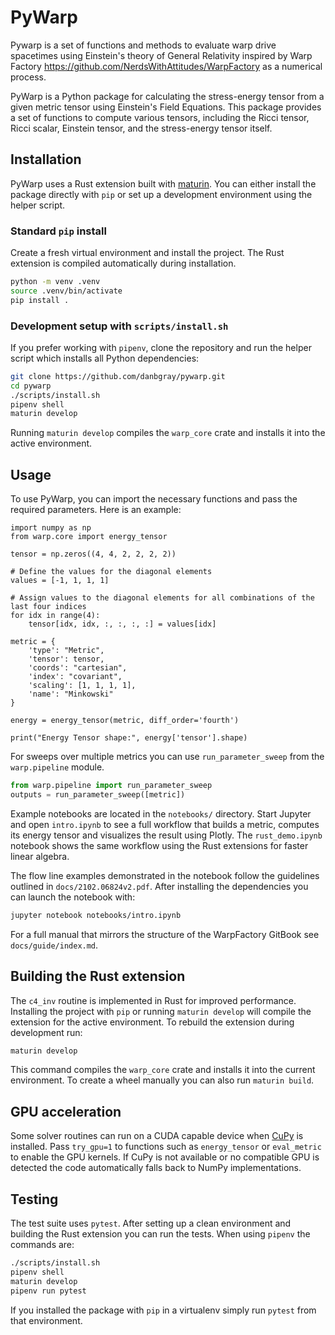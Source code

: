 # PyWarp

Pywarp is a set of functions and methods to evaluate warp drive spacetimes using Einstein's theory of General Relativity inspired by Warp Factory https://github.com/NerdsWithAttitudes/WarpFactory as a numerical process.

PyWarp is a Python package for calculating the stress-energy tensor from a given metric tensor using Einstein's Field Equations. This package provides a set of functions to compute various tensors, including the Ricci tensor, Ricci scalar, Einstein tensor, and the stress-energy tensor itself.

## Installation

PyWarp uses a Rust extension built with [maturin](https://github.com/PyO3/maturin).
You can either install the package directly with `pip` or set up a development
environment using the helper script.

### Standard `pip` install

Create a fresh virtual environment and install the project. The Rust extension
is compiled automatically during installation.

```bash
python -m venv .venv
source .venv/bin/activate
pip install .
```

### Development setup with `scripts/install.sh`

If you prefer working with `pipenv`, clone the repository and run the helper
script which installs all Python dependencies:

```bash
git clone https://github.com/danbgray/pywarp.git
cd pywarp
./scripts/install.sh
pipenv shell
maturin develop
```
Running `maturin develop` compiles the `warp_core` crate and installs it into
the active environment.

## Usage

To use PyWarp, you can import the necessary functions and pass the required parameters. Here is an example:
```
import numpy as np
from warp.core import energy_tensor

tensor = np.zeros((4, 4, 2, 2, 2, 2))

# Define the values for the diagonal elements
values = [-1, 1, 1, 1]

# Assign values to the diagonal elements for all combinations of the last four indices
for idx in range(4):
    tensor[idx, idx, :, :, :, :] = values[idx]

metric = {
    'type': "Metric",
    'tensor': tensor,
    'coords': "cartesian",
    'index': "covariant",
    'scaling': [1, 1, 1, 1],
    'name': "Minkowski"
}

energy = energy_tensor(metric, diff_order='fourth')

print("Energy Tensor shape:", energy['tensor'].shape)
```

For sweeps over multiple metrics you can use `run_parameter_sweep` from the `warp.pipeline` module.
```python
from warp.pipeline import run_parameter_sweep
outputs = run_parameter_sweep([metric])
```


Example notebooks are located in the `notebooks/` directory. Start Jupyter and open
`intro.ipynb` to see a full workflow that builds a metric, computes its energy tensor
and visualizes the result using Plotly. The `rust_demo.ipynb` notebook shows the same
workflow using the Rust extensions for faster linear algebra.

The flow line examples demonstrated in the notebook follow the guidelines
outlined in `docs/2102.06824v2.pdf`. After installing the dependencies you can
launch the notebook with:

```bash
jupyter notebook notebooks/intro.ipynb
```

For a full manual that mirrors the structure of the WarpFactory GitBook see
`docs/guide/index.md`.

## Building the Rust extension

The `c4_inv` routine is implemented in Rust for improved performance. Installing
the project with `pip` or running `maturin develop` will compile the extension
for the active environment. To rebuild the extension during development run:

```bash
maturin develop
```
This command compiles the `warp_core` crate and installs it into the current
environment. To create a wheel manually you can also run `maturin build`.

## GPU acceleration

Some solver routines can run on a CUDA capable device when
[CuPy](https://cupy.dev/) is installed. Pass ``try_gpu=1`` to functions such as
``energy_tensor`` or ``eval_metric`` to enable the GPU kernels. If CuPy is not
available or no compatible GPU is detected the code automatically falls back to
NumPy implementations.

## Testing

The test suite uses `pytest`. After setting up a clean environment and building
the Rust extension you can run the tests. When using `pipenv` the commands are:

```bash
./scripts/install.sh
pipenv shell
maturin develop
pipenv run pytest
```

If you installed the package with `pip` in a virtualenv simply run `pytest` from
that environment.

